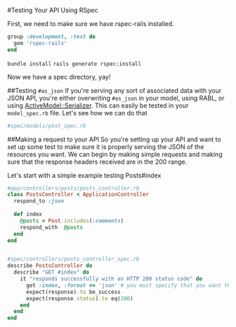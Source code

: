 #Testing Your API Using RSpec

First, we need to make sure we have rspec-rails installed.
```ruby
group :development, :test do
  gem 'rspec-rails'
end
```
`bundle install`
`rails generate rspec:install`

Now we have a spec directory, yay!

##Testing `#as_json`
If you're serving any sort of associated data with your JSON API, you're either overwriting `#as_json` in your model, using RABL, or using [ActiveModel::Serializer][thoughtbot-serializer]. This can easily be tested in your `model_spec.rb` file. Let's see how we can do that

```ruby
#spec/models/post_spec.rb

```

##Making a request to your API
So you're setting up your API and want to set up some test to make sure it is properly serving the JSON of the resources you want. We can begin by making simple requests and making sure that the response headers received are in the 200 range.

Let's start with a simple example testing Posts#index

```ruby
#app/controllers/posts/posts_controller.rb
class PostsController < ApplicationController
  respond_to :json
  
  def index
    @posts = Post.includes(:comments)
    respond_with  @posts
  end
end


#spec/controllers/posts_controller_spec.rb
describe PostsController do
  describe "GET #index" do
    it "responds successfully with an HTTP 200 status code" do
      get :index, :format => 'json' # you must specify that you want the request to be in JSON
      expect(response).to be_success
      expect(response.status).to eq(200)
    end
  end
end
```


[thoughtbot-serializer]:http://robots.thoughtbot.com/post/36676073713/better-serialization-less-as-json

